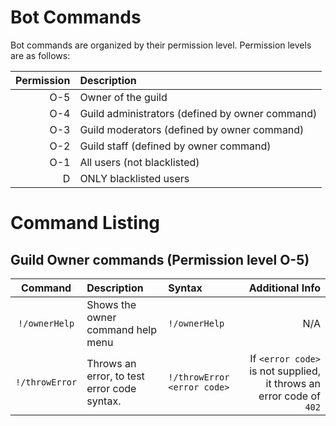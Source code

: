# Bot Commands

Bot commands are organized by their permission level. Permission levels are as follows:

| Permission | Description |
| ---: | :--- |
| O-5 | Owner of the guild |
| O-4 | Guild administrators (defined by owner command) |
| O-3 | Guild moderators (defined by owner command) |
| O-2 | Guild staff (defined by owner command) |
| O-1 | All users (not blacklisted) |
| D | ONLY blacklisted users |

# Command Listing

## Guild Owner commands (Permission level O-5)

| Command | Description | Syntax | Additional Info |
| :---: | :--- | :--- | ---: |
| `!/ownerHelp` | Shows the owner command help menu | `!/ownerHelp` | N/A |
| `!/throwError` | Throws an error, to test error code syntax. | `!/throwError <error code>` | If `<error code>` is not supplied, it throws an error code of `402` |
